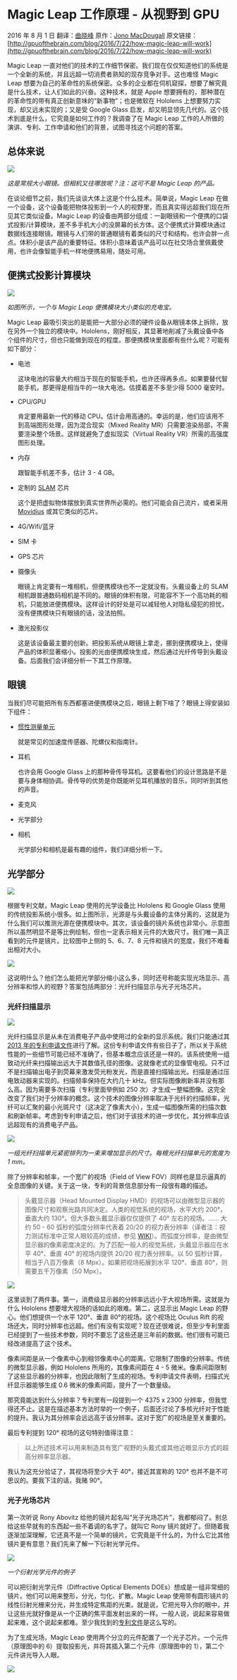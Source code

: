 # Magic Leap 工作原理 - 从视野到 GPU #

2016 年 8 月 1 日  翻译：[曲晓峰](http://www.quxiaofeng.me/about) 原作：[Jono MacDougall](http://gpuofthebrain.com)
原文链接： [http://gpuofthebrain.com/blog/2016/7/22/how-magic-leap-will-work](http://gpuofthebrain.com/blog/2016/7/22/how-magic-leap-will-work)

Magic Leap 一直对他们的技术的工作细节保密。我们现在仅仅知道他们的系统是一个全新的系统，并且远超一切消费者熟知的现存竞争对手。这也难怪 Magic Leap 想要为自己的革命性的系统保密。众多的企业都在伺机窥探，想要了解究竟是什么技术，让人们如此的兴奋。这种技术，就是 Apple 想要拥有的，那种潜在的革命性的带有真正创新意味的“新事物”；也是微软在 Hololens 上想要努力实现，却又远未实现的；又是受 Google Glass 启发，却又明显领先几代的。这个技术到底是什么，它究竟是如何工作的？我调查了在 Magic Leap 工作的人所做的演讲、专利、工作申请和他们的背景，试图寻找这个问题的答案。

## 总体来说 ##

![](http://static1.squarespace.com/static/5769341bf7e0ab978ac733a5/t/5792a11b893fc095221e96af/1469227494129/?format=300w)

*这是常规大小眼镜。但相机又往哪放呢？注：这可不是 Magic Leap 的产品。*

在谈论细节之前，我们先谈谈大体上这是个什么技术。简单说，Magic Leap 在做一个设备，这个设备能把物体投影到一个人的视野里，而且真实得远超我们现在所见其它类似设备。Magic Leap 的设备由两部分组成：一副眼镜和一个便携的口袋式投影/计算模块，差不多手机大小的没屏幕的长方体。这个便携式计算模块通过数据线连接眼镜。眼镜与人们带的普通眼镜有着类似的尺寸和结构，也许会胖一点点。体积小是该产品的重要特征。体积小意味着该产品可以在社交场合里佩戴使用，也许会像智能手机一样地便携易用，随处可用。

## 便携式投影计算模块 ##

![](http://static1.squarespace.com/static/5769341bf7e0ab978ac733a5/t/5792b2a4e3df286ad2ba5555/1469231797379/?format=750w)

*如图所示，一个与 Magic Leap 便携模块大小类似的充电宝。*

Magic Leap 最吸引突出的是能把一大部分必须的硬件设备从眼镜本体上拆除，放在另外一个独立的模块中。Hololens，刚好相反，其显著地削减了头戴设备中各个组件的尺寸，但也只能做到现在的程度。那便携模块里面都有些什么呢？可能有如下部分：

+ 电池

  这块电池的容量大约相当于现在的智能手机，也许还得再多点。如果要替代智能手机，那更得是相当牛的一块大电池。估摸着差不多至少得 5000 毫安时。

+ CPU/GPU

  肯定要用最新一代的移动 CPU。估计会用高通的。幸运的是，他们应该用不到高端图形处理，因为混合现实（Mixed Reality MR）只需要渲染局部，不需要渲染整个场景。这样就避免了虚拟现实（Virtual Reality VR）所需的高强度图形处理。

+ 内存

  跟智能手机差不多，估计 3 - 4 GB。

+ 定制的 [SLAM](https://zh.wikipedia.org/wiki/%E5%8D%B3%E6%97%B6%E5%AE%9A%E4%BD%8D%E4%B8%8E%E5%9C%B0%E5%9B%BE%E6%9E%84%E5%BB%BA) 芯片

  这个是把虚拟物体摆放到真实世界所必需的。他们可能会自己流片，或者采用 [Movidius](http://www.movidius.com/) 或其它类似的芯片。

+ 4G/Wifi/蓝牙

+ SIM 卡

+ GPS 芯片

+ 摄像头

  眼镜上肯定要有一堆相机，但便携模块也不一定就没有。头戴设备上的 SLAM 相机跟普通数码相机是不同的。眼镜的体积有限，可能容不下一个高功耗的相机，只能放进便携模块。这样设计的好处是可以减轻他人对隐私侵犯的担忧，没有便携模块只有眼镜的话，没法拍照。

+ 激光投影仪

  这是该设备最主要的创新。把投影系统从眼镜上拿走，挪到便携模块上，使得产品的体积显著缩小。投影的光由便携模块生成，然后通过光纤传导到头戴设备。后面我们会详细分析一下其工作原理。

## 眼镜 ##

当我们尽可能把所有东西都塞进便携模块之后，眼镜上剩下啥了？眼镜上得安装如下组件：

+ [惯性测量单元](https://zh.wikipedia.org/wiki/%E6%83%AF%E6%80%A7%E6%B5%8B%E9%87%8F%E5%8D%95%E5%85%83)

  就是常见的加速度传感器、陀螺仪和指南针。

+ 耳机

  也许会用 Google Glass 上的那种骨传导耳机。这要看他们的设计思路是不是要与身体相协调。骨传导的优势是你既能听见耳机播放的音乐，同时听到其他的声音。

+ 麦克风

+ 光学部分

+ 相机

  光学部分和相机是最有趣的组件，我们详细分析一下。

## 光学部分 ##

![](http://static1.squarespace.com/static/5769341bf7e0ab978ac733a5/t/579390036b8f5b356ab19410/1469288474980/?format=750w)

根据专利文献，Magic Leap 使用的光学设备比 Hololens 和 Google Glass 使用的传统投影系统小很多。如上图所示，光源是与头戴设备的主体分离的，这就是为什么我们可以推测光源在便携模块中。其次，该设备的镜片系统也非常小。示意图所以虽然明显不是等比例绘制，但也一定表示相关元件的大致尺寸。我们唯一真正看到的元件是镜片。比较图中上侧的 5、6、7、8 元件和镜片的宽度，我们不难看出相对大小。

![](http://static1.squarespace.com/static/5769341bf7e0ab978ac733a5/t/579392f4d482e99199cbc945/1469289231867/?format=750w)

这说明什么？他们怎么能把光学部分缩小这么多，同时还号称能实现光场显示、高分辨率和惊人的视野？答案包括两部分：光纤扫描显示与光子光场芯片。

### 光纤扫描显示 ###

![](http://static1.squarespace.com/static/5769341bf7e0ab978ac733a5/t/5794e7ca6b8f5b356ab807bb/1469376460140/?format=500w)

光纤扫描显示是从未在消费电子产品中使用过的全新的显示系统。我们只能通过其 [2013 年的专利申请文件](https://patentscope.wipo.int/search/docservicepdf_pct/id00000025732444/APBDY/WO2014113506.pdf)进行了解。这份专利申请文件有些日子了，所以关于系统性能的一些细节可能已经不准确了，但基本概念应该还是一样的。该系统使用一组致动光纤来扫描输出远大于其数值孔径的图像。这就像老式的显像管电视。只不过不是扫描输出电子到荧幕来激发荧光粉发光，而是直接扫描输出光。扫描是通过压电致动器来实现的。扫描频率保持在大约几十 kHz。但实际图像刷新率并没有那么高。因为需要多次扫描（专利里面举例如 250 次）才生成一整幅图像。这完全改变了我们对于分辨率的概念。这个技术的图像分辨率取决于光纤的扫描频率，光纤可以汇聚的最小光斑尺寸（这决定了像素大小），生成一幅图像所需的扫描次数和刷新帧率。考虑到专利申请之后，他们对于该技术的进一步优化，其分辨率应该远超现有的消费电子产品。

![](http://static1.squarespace.com/static/5769341bf7e0ab978ac733a5/t/5794e4d5d2b857dd70a0a5a6/1469375805073/?format=750w)

*一组光纤扫描单元紧密排列为一束来增加显示的尺寸。每根光纤扫描单元的宽度为 1 mm。*

除了分辨率和帧率，一个宽广的视场（Field of View FOV）同样也是显示逼真的全息图像的关键。关于这一块，专利的背景信息部分有一段很有趣的描述。

> 头戴显示器（Head Mounted Display HMD）的视场可以由微型显示器的图像尺寸和观察光路共同决定。人类的视觉系统的视场，水平大约 200°，垂直大约 130°。但大多数头戴显示器仅仅提供了 40° 左右的视场。…… 大约 50 - 60 弧秒的弧度分辨率代表着 20/20 的视力表分辨率（译者注：视力测试标准中正常人眼较高的成绩，参见 [WIKI](https://en.wikipedia.org/wiki/Visual_acuity)）。而弧度分辨率，是由微型显示器的像素密度决定的。为了匹配一般人的视觉系统，头戴显示器应在水平 40°、垂直 40° 的视场内提供 20/20 视力表分辨率。以 50 弧秒计算，相当于八百万像素（8 Mpx）。如果把视场拓展到水平 120°、垂直 80°，则需要五千万像素（50 Mpx）。

![](http://static1.squarespace.com/static/5769341bf7e0ab978ac733a5/t/5794e79b6b8f5b356ab80692/1469376420159/?format=500w)

这里谈到了两件事。第一，消费级显示器的分辨率远远小于大视场所需。这就是为什么 Hololens 想要增大视场的话如此的艰难。第二，这显示出 Magic Leap 的野心。他们想提供一个水平 120°、垂直 80°的视场。这个视场比 Oculus Rift 的视场还大，同时分辨率也远超。他们有没有实现呢？现在还很难说，但至少专利里面已经提到了一些技术参数，同时不要忘了这些还是三年前的数据。他们很有可能已经改进提高了这个技术。

像素间距是从一个像素中心到相邻像素中心的距离。它限制了图像的分辨率。传统的微型显示器，例如 Hololens 所用的，其像素间距在 4 - 5 微米。像素间距限制了这些显示器的分辨率，也因此限制了生成的视场。专利申请文件表明，扫描式光纤显示器能够生成 0.6 微米的像素间距，提升了一个数量级。

那究竟能达到什么分辨率？专利里有一段提到一个 4375 x 2300 分辨率，但我觉得还不止。这是在描述基本方法时举的一个例子，后面还讨论了多核光纤对于性能的提升。我认为其分辨率会远远高于该分辨率。这对于宽广的视场是至关重要的。

最后专利提到 120° 视场的这句特别值得注意：

> 以上所述技术可以用来制造具有宽广视野的头戴式或其他近眼显示方式的超高分辨率显示器。

我认为这充分验证了，其视场将至少大于 40°，接近其宣称的 120° 也并不是不可思议的。要我下注的话，我赌 90°。

### 光子光场芯片 ###

第一次听说 Rony Abovitz 给他的镜片起名叫“光子光场芯片”，我都郁闷了。别总给这些早就有的东西起一些不着调的名字了。就叫它 Rony 镜片就好了。但随着我逐渐加深理解，它还真不是一个简单的镜片。它究竟是干什么的，为什么它比其他镜片更有意思？我们先来了解一下衍射光学元件。

![](http://static1.squarespace.com/static/5769341bf7e0ab978ac733a5/t/5794e9dc2e69cf39f3b30b70/1469376998982/?format=500w)

*一个衍射光学元件的例子*

可以把衍射光学元件（Diffractive Optical Elements DOEs）想成是一组非常细的镜片。他们可以用来整形，分光，匀化、扩散。Magic Leap 使用带有圆形镜片的线性衍射光栅来分光，并生成特定焦距的光束。就是说，它把光导入你的眼中，并让这些光就好像是从一个正确的焦平面发射出来的一样。一般人说，说起来容易做起来难，这个说起来都难。至少我找到的[专利文件](http://appft.uspto.gov/netacgi/nph-Parser?Sect1=PTO1&Sect2=HITOFF&d=PG01&p=1&u=%2Fnetahtml%2FPTO%2Fsrchnum.html&r=1&f=G&l=50&s1=%2220150016777%22.PGNR.&OS=DN/20150016777&RS=DN/20150016777)是这么写的。

为了生成光场，Magic Leap 使用两个分立的元件配置了一个光子芯片。一个元件（原理图中的 6）提取投影光，并将其插入第二个元件（原理图中的 1），第二个元件讲光导入人眼。

![](http://static1.squarespace.com/static/5769341bf7e0ab978ac733a5/t/57951f55cd0f6810d12d4c79/1469390694748/?format=500w)

